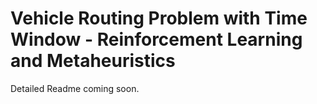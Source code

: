 # Vehicle Routing Problem with Time Window - Reinforcement Learning and Metaheuristics
Detailed Readme coming soon.
